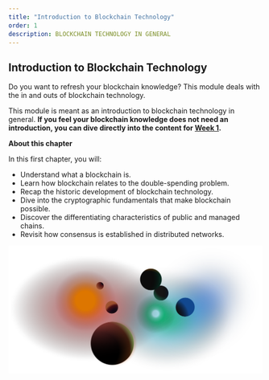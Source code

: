 ```yaml
---
title: "Introduction to Blockchain Technology"
order: 1
description: BLOCKCHAIN TECHNOLOGY IN GENERAL
---
```


## Introduction to Blockchain Technology

Do you want to refresh your blockchain knowledge? This module deals with the in and outs of blockchain technology.

This module is meant as an introduction to blockchain technology in general. **If you feel your blockchain knowledge does not need an introduction, you can dive directly into the content for [Week 1](/course-ida/landingpages/week1-lp.md).**

<HighlightBox type="learning">

**About this chapter**

In this first chapter, you will:

* Understand what a blockchain is.
* Learn how blockchain relates to the double-spending problem.
* Recap the historic development of blockchain technology.
* Dive into the cryptographic fundamentals that make blockchain possible.
* Discover the differentiating characteristics of public and managed chains.
* Revisit how consensus is established in distributed networks.

</HighlightBox>

![Planet image](/course-ida/landingpages/images/planets-large.svg)

